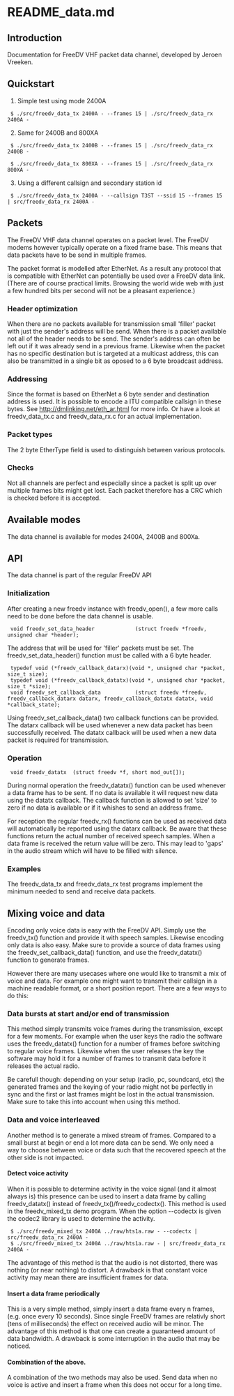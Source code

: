 # README_data.md

## Introduction

Documentation for FreeDV VHF packet data channel, developed by Jeroen Vreeken.

## Quickstart

1. Simple test using mode 2400A

  ```
   $ ./src/freedv_data_tx 2400A - --frames 15 | ./src/freedv_data_rx 2400A -  

  ```

2. Same for 2400B and 800XA

  ```
   $ ./src/freedv_data_tx 2400B - --frames 15 | ./src/freedv_data_rx 2400B -  

  ```

  ```
   $ ./src/freedv_data_tx 800XA - --frames 15 | ./src/freedv_data_rx 800XA -  

  ```

3. Using a different callsign and secondary station id

  ```
   $ ./src/freedv_data_tx 2400A - --callsign T3ST --ssid 15 --frames 15 | src/freedv_data_rx 2400A -  
  ```

## Packets

The FreeDV VHF data channel operates on a packet level. The FreeDV modems however typically operate on a fixed frame base. This means that data packets have to be send in multiple frames.

The packet format is modelled after EtherNet. As a result any protocol that is compatible with EtherNet can potentially be used over a FreeDV data link. (There are of course practical limits. Browsing the world wide web with just a few hundred bits per second will not be a pleasant experience.)

### Header optimization

When there are no packets available for transmission small 'filler' packet with just the sender's address will be send.
When there is a packet available not all of the header needs to be send. The sender's address can often be left out if it was already send in a previous frame. Likewise when the packet has no specific destination but is targeted at a multicast address, this can also be transmitted in a single bit as oposed to a 6 byte broadcast address.

### Addressing

Since the format is based on EtherNet a 6 byte sender and destination address is used. It is possible to encode a ITU compatible callsign in these bytes. See http://dmlinking.net/eth_ar.html for more info. Or have a look at freedv_data_tx.c and freedv_data_rx.c for an actual implementation.

### Packet types

The 2 byte EtherType field is used to distinguish between various protocols.

### Checks

Not all channels are perfect and especially since a packet is split up over multiple frames bits might get lost. Each packet therefore has a CRC which is checked before it is accepted.

## Available modes

The data channel is available for modes 2400A, 2400B and 800Xa.

## API

The data channel is part of the regular FreeDV API

### Initialization

After creating a new freedv instance with freedv_open(), a few more calls need to be done before the data channel is usable.

  ```
   void freedv_set_data_header             (struct freedv *freedv, unsigned char *header);
  ```

The address that will be used for 'filler' packets must be set. The freedv_set_data_header() function must be called with a 6 byte header.

  ```
   typedef void (*freedv_callback_datarx)(void *, unsigned char *packet, size_t size);
   typedef void (*freedv_callback_datatx)(void *, unsigned char *packet, size_t *size);
   void freedv_set_callback_data           (struct freedv *freedv, freedv_callback_datarx datarx, freedv_callback_datatx datatx, void *callback_state);
  ```

Using freedv_set_callback_data() two callback functions can be provided. The datarx callback will be used whenever a new data packet has been successfully received. The datatx callback will be used when a new data packet is required for transmission.

### Operation

  ```
   void freedv_datatx  (struct freedv *f, short mod_out[]);
  ```

During normal operation the freedv_datatx() function can be used whenever a data frame has to be sent. If no data is available it will request new data using the datatx callback. The callback function is allowed to set 'size' to zero if no data is available or if it whishes to send an address frame.

For reception the regular freedv_rx() functions can be used as received data will automatically be reported using the datarx callback. Be aware that these functions return the actual number of received speech samples. When a data frame is received the return value will be zero. This may lead to 'gaps' in the audio stream which will have to be filled with silence.

### Examples

The freedv_data_tx and freedv_data_rx test programs implement the minimum needed to send and receive data packets.

## Mixing voice and data

Encoding only voice data is easy with the FreeDV API. Simply use the freedv_tx() function and provide it with speech samples.
Likewise encoding only data is also easy. Make sure to provide a source of data frames using the freedv_set_callback_data() function, and use the freedv_datatx() function to generate frames.

However there are many usecases where one would like to transmit a mix of voice and data. For example one might want to transmit their callsign in a machine readable format, or a short position report. There are a few ways to do this:

### Data bursts at start and/or end of transmission

This method simply transmits voice frames during the transmission, except for a few moments. For example when the user keys the radio the software uses the freedv_datatx() function for a number of frames before switching to regular voice frames.
Likewise when the user releases the key the software may hold it for a number of frames to transmit data before it releases the actual radio.

Be carefull though: depending on your setup (radio, pc, soundcard, etc) the generated frames and the keying of your radio might not be perfectly in sync and the first or last frames might be lost in the actual transmission. Make sure to take this into account when using this method.

### Data and voice interleaved

Another method is to generate a mixed stream of frames. Compared to a small burst at begin or end a lot more data can be send. We only need a way to choose between voice or data such that the recovered speech at the other side is not impacted.

#### Detect voice activity

When it is possible to determine activity in the voice signal (and it almost always is) this presence can be used to insert a data frame by calling freedv_datatx() instead of freedv_tx()/freedv_codectx(). This method is used in the freedv_mixed_tx demo program. When the option --codectx is given the codec2 library is used to determine the activity.

  ```
   $ ./src/freedv_mixed_tx 2400A ../raw/hts1a.raw - --codectx | src/freedv_data_rx 2400A -
   $ ./src/freedv_mixed_tx 2400A ../raw/hts1a.raw - | src/freedv_data_rx 2400A -
  ```

The advantage of this method is that the audio is not distorted, there was nothing (or near nothing) to distort. A drawback is that constant voice activity may mean there are insufficient frames for data.

#### Insert a data frame periodically

This is a very simple method, simply insert a data frame every n frames, (e.g. once every 10 seconds). Since single FreeDV frames are relativly short (tens of milliseconds) the effect on received audio will be minor. The advantage of this method is that one can create a guaranteed amount of data bandwidth. A drawback is some interruption in the audio that may be noticed.

#### Combination of the above.

A combination of the two methods may also be used. Send data when no voice is active and insert a frame when this does not occur for a long time.

